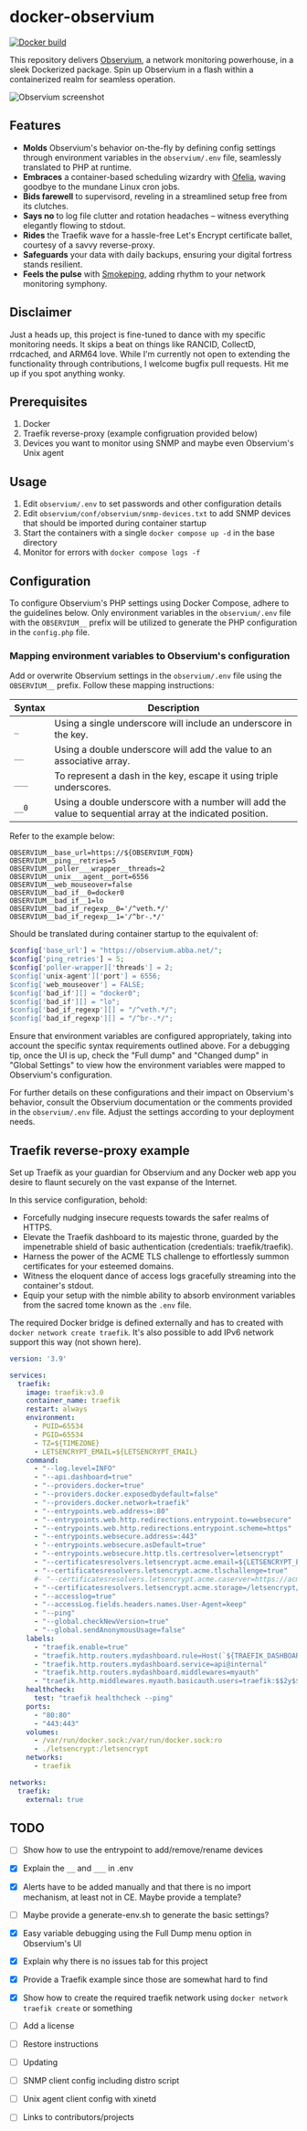 # docker-observium

[![Docker build](https://github.com/trick77/docker-observium/actions/workflows/build-images.yml/badge.svg)](https://github.com/trick77/docker-observium/actions/workflows/build-images.yml)

This repository delivers [Observium](https://www.observium.org/), a network monitoring powerhouse, in a sleek Dockerized package. Spin up Observium in a flash within a containerized realm for seamless operation.

![Observium screenshot](/screenshot.png?raw=true)

## Features

- **Molds** Observium's behavior on-the-fly by defining config settings through environment variables in the `observium/.env` file, seamlessly translated to PHP at runtime.
- **Embraces** a container-based scheduling wizardry with [Ofelia](https://github.com/mcuadros/ofelia), waving goodbye to the mundane Linux cron jobs.
- **Bids farewell** to supervisord, reveling in a streamlined setup free from its clutches.
- **Says no** to log file clutter and rotation headaches – witness everything elegantly flowing to stdout.
- **Rides** the Traefik wave for a hassle-free Let's Encrypt certificate ballet, courtesy of a savvy reverse-proxy.
- **Safeguards** your data with daily backups, ensuring your digital fortress stands resilient.
- **Feels the pulse** with [Smokeping](https://oss.oetiker.ch/smokeping), adding rhythm to your network monitoring symphony.

## Disclaimer

Just a heads up, this project is fine-tuned to dance with my specific monitoring needs. It skips a beat on
things like RANCID, CollectD, rrdcached, and ARM64 love. While I'm currently not open to extending the functionality through
contributions, I welcome bugfix pull requests. Hit me up if you spot anything wonky.

## Prerequisites

1. Docker
1. Traefik reverse-proxy (example configruation provided below)
1. Devices you want to monitor using SNMP and maybe even Observium's Unix agent

## Usage

1. Edit `observium/.env` to set passwords and other configuration details
1. Edit `observium/conf/observium/snmp-devices.txt` to add SNMP devices that should be imported during container startup
1. Start the containers with a single `docker compose up -d` in the base directory
1. Monitor for errors with `docker compose logs -f`

## Configuration

To configure Observium's PHP settings using Docker Compose, adhere to the guidelines below.
Only environment variables in the `observium/.env` file with the `OBSERVIUM__` prefix will be utilized to generate the PHP configuration in the `config.php` file.

### Mapping environment variables to Observium's configuration

Add or overwrite Observium settings in the `observium/.env` file using the `OBSERVIUM__` prefix. Follow these mapping instructions:

| Syntax                          | Description                                                               |
|---------------------------------|---------------------------------------------------------------------------|
| `_`                             | Using a single underscore will include an underscore in the key.          |
| `__`                            | Using a double underscore will add the value to an associative array.     |
| `___`                           | To represent a dash in the key, escape it using triple underscores.       |
| `__0`                           | Using a double underscore with a number will add the value to sequential array at the indicated position. |

Refer to the example below:
``` env
OBSERVIUM__base_url=https://${OBSERVIUM_FQDN}
OBSERVIUM__ping__retries=5
OBSERVIUM__poller___wrapper__threads=2
OBSERVIUM__unix___agent__port=6556
OBSERVIUM__web_mouseover=false
OBSERVIUM__bad_if__0=docker0
OBSERVIUM__bad_if__1=lo
OBSERVIUM__bad_if_regexp__0='/^veth.*/'
OBSERVIUM__bad_if_regexp__1='/^br-.*/'
```
Should be translated during container startup to the equivalent of:
``` php
$config['base_url'] = "https://observium.abba.net/";
$config['ping_retries'] = 5;
$config['poller-wrapper]['threads'] = 2;
$config['unix-agent']['port'] = 6556;
$config['web_mouseover'] = FALSE;
$config['bad_if'][] = "docker0";
$config['bad_if'][] = "lo";
$config['bad_if_regexp'][] = "/^veth.*/";
$config['bad_if_regexp'][] = "/^br-.*/";
```

Ensure that environment variables are configured appropriately, taking into account the specific syntax requirements outlined above. For a debugging
tip, once the UI is up, check the "Full dump" and "Changed dump" in "Global Settings" to view how the environment variables were mapped to
Observium's configuration.

For further details on these configurations and their impact on Observium's behavior, consult the Observium documentation
or the comments provided in the `observium/.env`  file. Adjust the settings according to your deployment needs.

## Traefik reverse-proxy example

Set up Traefik as your guardian for Observium and any Docker web app you desire to flaunt securely on the vast expanse of the Internet.

In this service configuration, behold:

- Forcefully nudging insecure requests towards the safer realms of HTTPS.
- Elevate the Traefik dashboard to its majestic throne, guarded by the impenetrable shield of basic authentication (credentials: traefik/traefik).
- Harness the power of the ACME TLS challenge to effortlessly summon certificates for your esteemed domains.
- Witness the eloquent dance of access logs gracefully streaming into the container's stdout.
- Equip your setup with the nimble ability to absorb environment variables from the sacred tome known as the `.env` file.

The required Docker bridge is defined externally and has to created with `docker network create traefik`. It's also possible to add IPv6 network support this way (not shown here).

``` yml
version: '3.9'

services:
  traefik:
    image: traefik:v3.0
    container_name: traefik
    restart: always
    environment:
      - PUID=65534
      - PGID=65534
      - TZ=${TIMEZONE}
      - LETSENCRYPT_EMAIL=${LETSENCRYPT_EMAIL}
    command:
      - "--log.level=INFO"
      - "--api.dashboard=true"
      - "--providers.docker=true"
      - "--providers.docker.exposedbydefault=false"
      - "--providers.docker.network=traefik"
      - "--entrypoints.web.address=:80"
      - "--entrypoints.web.http.redirections.entrypoint.to=websecure"
      - "--entrypoints.web.http.redirections.entrypoint.scheme=https"
      - "--entrypoints.websecure.address=:443"
      - "--entrypoints.websecure.asDefault=true"
      - "--entrypoints.websecure.http.tls.certresolver=letsencrypt"
      - "--certificatesresolvers.letsencrypt.acme.email=${LETSENCRYPT_EMAIL}"
      - "--certificatesresolvers.letsencrypt.acme.tlschallenge=true"
      #- "--certificatesresolvers.letsencrypt.acme.caserver=https://acme-staging-v02.api.letsencrypt.org/directory"
      - "--certificatesresolvers.letsencrypt.acme.storage=/letsencrypt/acme.json"
      - "--accesslog=true"
      - "--accessLog.fields.headers.names.User-Agent=keep"
      - "--ping"
      - "--global.checkNewVersion=true"
      - "--global.sendAnonymousUsage=false"
    labels:
      - "traefik.enable=true"
      - "traefik.http.routers.mydashboard.rule=Host(`${TRAEFIK_DASHBOARD_FQDN}`)"
      - "traefik.http.routers.mydashboard.service=api@internal"
      - "traefik.http.routers.mydashboard.middlewares=myauth"
      - "traefik.http.middlewares.myauth.basicauth.users=traefik:$$2y$$05$$uuzfkHu9qpLnslD9reMTEu7KsTKaM5Gzy2jD77/5ciGO7mcVXxHB2"
    healthcheck:
      test: "traefik healthcheck --ping"
    ports:
      - "80:80"
      - "443:443"
    volumes:
      - /var/run/docker.sock:/var/run/docker.sock:ro
      - ./letsencrypt:/letsencrypt
    networks:
      - traefik

networks:
  traefik:
    external: true

```

## TODO

- [ ] Show how to use the entrypoint to add/remove/rename devices
- [x] Explain the `__` and `___` in .env
- [x] Alerts have to be added manually and that there is no import mechanism, at least not in CE. Maybe provide a template?
- [ ] Maybe provide a generate-env.sh to generate the basic settings?
- [x] Easy variable debugging using the Full Dump menu option in Observium's UI
- [x] Explain why there is no issues tab for this project
- [x] Provide a Traefik example since those are somewhat hard to find
- [x] Show how to create the required traefik network using `docker network traefik create` or something
- [ ] Add a license
- [ ] Restore instructions
- [ ] Updating
- [ ] SNMP client config including distro script
- [ ] Unix agent client config with xinetd
- [ ] Links to contributors/projects

